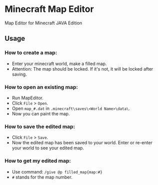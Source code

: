 # Minecraft Map Editor
Map Editor for Minecraft JAVA Edition
## Usage
### How to create a map:
- Enter your minecraft world, make a filled map.
- Attention: The map should be locked. If it's not, it will be locked after saving.
### How to open an existing map:
- Run MapEditor.
- Click `File` > `Open`.
- Open `map_#.dat` in `.minecraft\saves\<World Name>\data\`.
- Now you can paint the map.
### How to save the edited map:
- Click `File` > `Save`.
- Now the edited map has been saved to your world. Enter or re-enter your world to see your edited map.
### How to get my edited map:
- Use command: `/give @p filled_map{map:#}`
- `#` stands for the map number.
